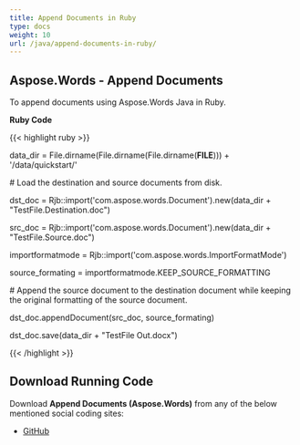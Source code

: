 ```yaml
---
title: Append Documents in Ruby
type: docs
weight: 10
url: /java/append-documents-in-ruby/
---
```


## **Aspose.Words - Append Documents**
To append documents using Aspose.Words Java in Ruby.

**Ruby Code**

{{< highlight ruby >}}

 data_dir = File.dirname(File.dirname(File.dirname(__FILE__))) + '/data/quickstart/'

\# Load the destination and source documents from disk.

dst_doc = Rjb::import('com.aspose.words.Document').new(data_dir + "TestFile.Destination.doc")

src_doc = Rjb::import('com.aspose.words.Document').new(data_dir + "TestFile.Source.doc")

importformatmode = Rjb::import('com.aspose.words.ImportFormatMode')

source_formating = importformatmode.KEEP_SOURCE_FORMATTING

\# Append the source document to the destination document while keeping the original formatting of the source document.

dst_doc.appendDocument(src_doc, source_formating)

dst_doc.save(data_dir + "TestFile Out.docx")

{{< /highlight >}}
## **Download Running Code**
Download **Append Documents (Aspose.Words)** from any of the below mentioned social coding sites:

- [GitHub](https://github.com/aspose-words/Aspose.Words-for-Java/blob/master/Plugins/Aspose_Words_Java_for_Ruby/lib/asposewordsjavaforruby/appenddoc.rb)
